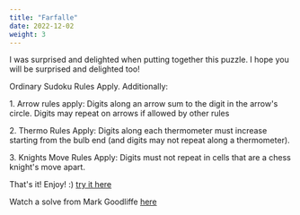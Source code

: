 ```yaml
---
title: "Farfalle"
date: 2022-12-02
weight: 3
---
```


<p>I was surprised and delighted when putting together this puzzle. I hope you will be surprised and delighted too!</p>
<p>
Ordinary Sudoku Rules Apply. Additionally:
</p>
<p>
1. Arrow rules apply: Digits along an arrow sum to the digit in the arrow's circle. Digits may repeat on arrows if allowed by other rules
</p>
<p>
2. Thermo Rules Apply: Digits along each thermometer must increase starting from the bulb end (and digits may not repeat along a thermometer).
</p>
<p>
3. Knights Move Rules Apply: Digits must not repeat in cells that are a chess knight's move apart.
</p>
<p>That's it! Enjoy! :)
<a href="https://app.crackingthecryptic.com/Gg8MND3M98">try it here</a>

Watch a solve from Mark Goodliffe <a href="https://www.youtube.com/watch?v=VKUVE6KJHMY">here</a>

</p>